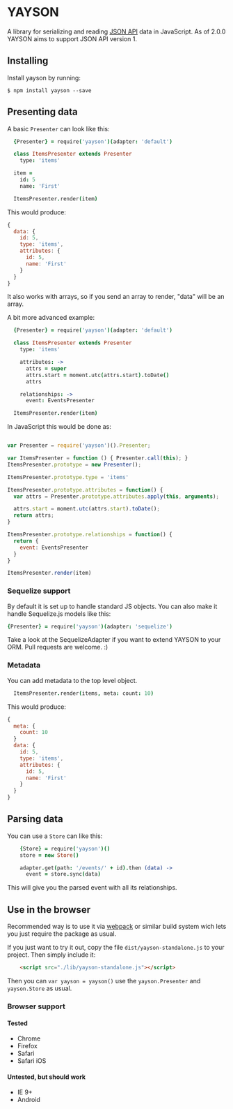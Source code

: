 # YAYSON

A library for serializing and reading [JSON API](http://jsonapi.org) data in JavaScript. As of 2.0.0 YAYSON aims to support JSON API version 1.

## Installing

Install yayson by running:

```
$ npm install yayson --save
```

## Presenting data

A basic `Presenter` can look like this:

```coffee
  {Presenter} = require('yayson')(adapter: 'default')

  class ItemsPresenter extends Presenter
    type: 'items'

  item =
    id: 5
    name: 'First'

  ItemsPresenter.render(item)
```

This would produce:

```javascript
{
  data: {
    id: 5,
    type: 'items',
    attributes: {
      id: 5,
      name: 'First'
    }
  }
}
```

It also works with arrays, so if you send an array to render, "data" will
be an array.

A bit more advanced example:

```coffee
  {Presenter} = require('yayson')(adapter: 'default')

  class ItemsPresenter extends Presenter
    type: 'items'

    attributes: ->
      attrs = super
      attrs.start = moment.utc(attrs.start).toDate()
      attrs

    relationships: ->
      event: EventsPresenter

  ItemsPresenter.render(item)
```

In JavaScript this would be done as:

```javascript

var Presenter = require('yayson')().Presenter;

var ItemsPresenter = function () { Presenter.call(this); }
ItemsPresenter.prototype = new Presenter();

ItemsPresenter.prototype.type = 'items'

ItemsPresenter.prototype.attributes = function() {
  var attrs = Presenter.prototype.attributes.apply(this, arguments);

  attrs.start = moment.utc(attrs.start).toDate();
  return attrs;
}

ItemsPresenter.prototype.relationships = function() {
  return {
    event: EventsPresenter
  }
}

ItemsPresenter.render(item)
```

### Sequelize support

By default it is set up to handle standard JS objects. You can also make
it handle Sequelize.js models like this:

```coffee
{Presenter} = require('yayson')(adapter: 'sequelize')

```

Take a look at the SequelizeAdapter if you want to extend YAYSON to your ORM. Pull requests are welcome. :)

### Metadata

You can add metadata to the top level object.

``` coffee
  ItemsPresenter.render(items, meta: count: 10)
```

This would produce:

```javascript
{
  meta: {
    count: 10
  }
  data: {
    id: 5,
    type: 'items',
    attributes: {
      id: 5,
      name: 'First'
    }
  }
}
```

## Parsing data

You can use a `Store` can like this:

```coffee
    {Store} = require('yayson')()
    store = new Store()

    adapter.get(path: '/events/' + id).then (data) ->
      event = store.sync(data)
```

This will give you the parsed event with all its relationships.


## Use in the browser

Recommended way is to use it via [webpack](https://github.com/webpack/webpack) or similar build system wich lets you just require the package as usual.

If you just want to try it out, copy the file `dist/yayson-standalone.js` to your project. Then simply include it:
```html
    <script src="./lib/yayson-standalone.js"></script>
```
Then you can `var yayson = yayson()` use the `yayson.Presenter` and `yayson.Store` as usual. 

### Browser support

#### Tested
- Chrome
- Firefox
- Safari
- Safari iOS

#### Untested, but should work
- IE 9+
- Android
